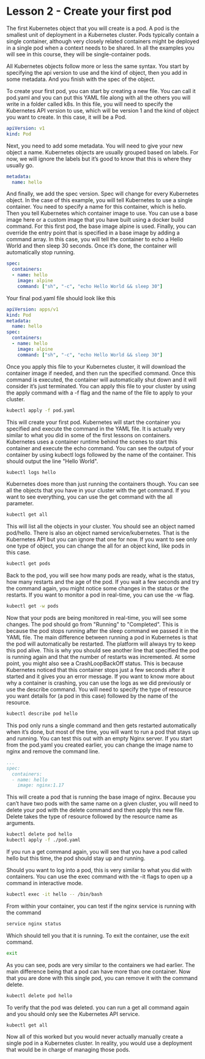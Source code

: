 # Lesson 2 - Create your first pod

The first Kubernetes object that you will create is a pod. A pod is the smallest unit of deployment in a Kubernetes cluster. Pods typically contain a single container, although very closely related containers might be deployed in a single pod when a context needs to be shared. In all the examples you will see in this course, they will be single-container pods.

All Kubernetes objects follow more or less the same syntax. You start by specifying the api version to use and the kind of object, then you add in some metadata. And you finish with the spec of the object.

To create your first pod, you can start by creating a new file. You can call it pod.yaml and you can put this YAML file along with all the others you will write in a folder called k8s. In this file, you will need to specify the Kubernetes API version to use, which will be version 1 and the kind of object you want to create. In this case, it will be a Pod.

```yaml
apiVersion: v1
kind: Pod
```

Next, you need to add some metadata. You will need to give your new object a name. Kubernetes objects are usually grouped based on labels. For now, we will ignore the labels but it’s good to know that this is where they usually go.

```yaml
metadata:
  name: hello
```

And finally, we add the spec version. Spec will change for every Kubernetes object. In the case of this example, you will tell Kubernetes to use a single container. You need to specify a name for this container, which is hello. Then you tell Kubernetes which container image to use. You can use a base image here or a custom image that you have built using a docker build command. For this first pod, the base image alpine is used. Finally, you can override the entry point that is specified in a base image by adding a command array. In this case, you will tell the container to echo a Hello World and then sleep 30 seconds. Once it’s done, the container will automatically stop running.

```yaml
spec:
  containers:
  - name: hello
    image: alpine
    command: ["sh", "-c", "echo Hello World && sleep 30"]
```

Your final pod.yaml file should look like this

```yaml
apiVersion: apps/v1
kind: Pod
metadata:
  name: hello
spec:
  containers:
  - name: hello
    image: alpine
    command: ["sh", "-c", "echo Hello World && sleep 30"]
```

Once you apply this file to your Kubernetes cluster, it will download the container image if needed, and then run the specified command. Once this command is executed, the container will automatically shut down and it will consider it’s just terminated. You can apply this file to your cluster by using the apply command with a -f flag and the name of the file to apply to your cluster.

```bash
kubectl apply -f pod.yaml
```

This will create your first pod. Kubernetes will start the container you specified and execute the command in the YAML file. It is actually very similar to what you did in some of the first lessons on containers. Kubernetes uses a container runtime behind the scenes to start this container and execute the echo command. You can see the output of your container by using kubectl logs followed by the name of the container. This should output the line "Hello World". 

```bash
kubectl logs hello
```

Kubernetes does more than just running the containers though. You can see all the objects that you have in your cluster with the get command. If you want to see everything, you can use the get command with the all parameter.

```bash
kubectl get all
```

This will list all the objects in your cluster. You should see an object named pod/hello. There is also an object named service/kubernetes. That is the Kubernetes API but you can ignore that one for now. If you want to see only one type of object, you can change the all for an object kind, like pods in this case.

```bash
kubectl get pods
```

Back to the pod, you will see how many pods are ready, what is the status, how many restarts and the age of the pod. If you wait a few seconds and try the command again, you might notice some changes in the status or the restarts. If you want to monitor a pod in real-time, you can use the -w flag. 

```bash
kubectl get -w pods
```

Now that your pods are being monitored in real-time, you will see some changes. The pod should go from "Running" to "Completed". This is because the pod stops running after the sleep command we passed it in the YAML file. The main difference between running a pod in Kubernetes is that the pod will automatically be restarted. The platform will always try to keep this pod alive. This is why you should see another line that specified the pod is running again and that the number of restarts was incremented. At some point, you might also see a CrashLoopBackOff status. This is because Kubernetes noticed that this container stops just a few seconds after it started and it gives you an error message. If you want to know more about why a container is crashing, you can use the logs as we did previously or use the describe command. You will need to specify the type of resource you want details for (a pod in this case) followed by the name of the resource.

```bash
kubectl describe pod hello
```

This pod only runs a single command and then gets restarted automatically when it’s done, but most of the time, you will want to run a pod that stays up and running. You can test this out with an empty Nginx server. If you start from the pod.yaml you created earlier, you can change the image name to nginx and remove the command line.

```yaml
...
spec:
  containers:
  - name: hello
    image: nginx:1.17
```

This will create a pod that is running the base image of nginx. Because you can’t have two pods with the same name on a given cluster, you will need to delete your pod with the delete command and then apply this new file. Delete takes the type of resource followed by the resource name as arguments.

```bash
kubectl delete pod hello
kubectl apply -f ./pod.yaml
```

If you run a get command again, you will see that you have a pod called hello but this time, the pod should stay up and running.

Should you want to log into a pod, this is very similar to what you did with containers. You can use the exec command with the -it flags to open up a command in interactive mode. 

```bash
kubectl exec -it hello -- /bin/bash
```

From within your container, you can test if the nginx service is running with the command

```bash
service nginx status
```

Which should tell you that it is running. To exit the container, use the exit command.

```bash
exit
```

As you can see, pods are very similar to the containers we had earlier. The main difference being that a pod can have more than one container. Now that you are done with this single pod, you can remove it with the command delete.

```bash
kubectl delete pod hello
```

To verify that the pod was deleted. you can run a get all command again and you should only see the Kubernetes API service.

```bash
kubectl get all
```

Now all of this worked but you would never actually manually create a single pod in a Kubernetes cluster. In reality, you would use a deployment that would be in charge of managing those pods.

